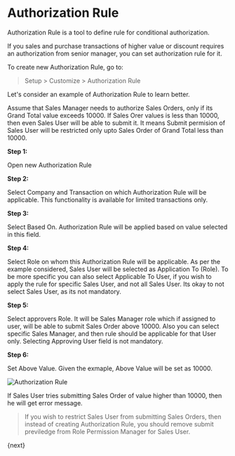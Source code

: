 # Authorization Rule

Authorization Rule is a tool to define rule for conditional authorization.

If you sales and purchase transactions of higher value or discount requires an authorization from senior manager, you can set authorization rule for it.

To create new Authorization Rule, go to:

> Setup > Customize > Authorization Rule

Let's consider an example of Authorization Rule to learn better.

Assume that Sales Manager needs to authorize Sales Orders, only if its Grand Total value exceeds 10000. If Sales Orer values is less than 10000, then even Sales User will be able to submit it. It means Submit permision of Sales User will be restricted only upto Sales Order of Grand Total less than 10000.

**Step 1:**

Open new Authorization Rule

**Step 2:**

Select Company and Transaction on which Authorization Rule will be applicable. This functionality is available for limited transactions only.

**Step 3:**

Select Based On. Authorization Rule will be applied based on value selected in this field.

**Step 4:**

Select Role on whom this Authorization Rule will be applicable. As per the example considered, Sales User will be selected as Application To (Role). To be more specific you can also select Applicable To User, if you wish to apply the rule for specific Sales User, and not all Sales User. Its okay to not select Sales User, as its not mandatory.

**Step 5:**

Select approvers Role. It will be Sales Manager role which if assigned to user, will be able to submit Sales Order above 10000. Also you can select specific Sales Manager, and then rule should be applicable for that User only. Selecting Approving User field is not mandatory.

**Step 6:**

Set Above Value. Given the exmaple, Above Value will be set as 10000.

<img class="screenshot" alt="Authorization Rule" src="{{docs_base_url}}/assets/img/setup/auth-rule.png">

If Sales User tries submitting Sales Order of value higher than 10000, then he will get error message.

>If you wish to restrict Sales User from submitting Sales Orders, then instead of creating Authorization Rule, you should remove submit previledge from Role Permission Manager for Sales User.

{next}

